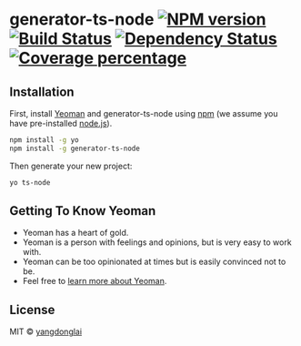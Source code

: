 # generator-ts-node [![NPM version][npm-image]][npm-url] [![Build Status][travis-image]][travis-url] [![Dependency Status][daviddm-image]][daviddm-url] [![Coverage percentage][coveralls-image]][coveralls-url]
> 

## Installation

First, install [Yeoman](http://yeoman.io) and generator-ts-node using [npm](https://www.npmjs.com/) (we assume you have pre-installed [node.js](https://nodejs.org/)).

```bash
npm install -g yo
npm install -g generator-ts-node
```

Then generate your new project:

```bash
yo ts-node
```

## Getting To Know Yeoman

 * Yeoman has a heart of gold.
 * Yeoman is a person with feelings and opinions, but is very easy to work with.
 * Yeoman can be too opinionated at times but is easily convinced not to be.
 * Feel free to [learn more about Yeoman](http://yeoman.io/).

## License

MIT © [yangdonglai]()


[npm-image]: https://badge.fury.io/js/generator-ts-node.svg
[npm-url]: https://npmjs.org/package/generator-ts-node
[travis-image]: https://travis-ci.org//generator-ts-node.svg?branch=master
[travis-url]: https://travis-ci.org//generator-ts-node
[daviddm-image]: https://david-dm.org//generator-ts-node.svg?theme=shields.io
[daviddm-url]: https://david-dm.org//generator-ts-node
[coveralls-image]: https://coveralls.io/repos//generator-ts-node/badge.svg
[coveralls-url]: https://coveralls.io/r//generator-ts-node
